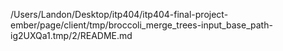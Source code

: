 /Users/Landon/Desktop/itp404/itp404-final-project-ember/page/client/tmp/broccoli_merge_trees-input_base_path-ig2UXQa1.tmp/2/README.md